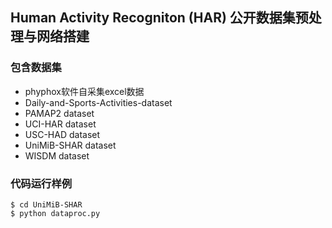 ## Human Activity Recogniton (HAR) 公开数据集预处理与网络搭建

### 包含数据集
* phyphox软件自采集excel数据
* Daily-and-Sports-Activities-dataset
* PAMAP2 dataset
* UCI-HAR dataset
* USC-HAD dataset
* UniMiB-SHAR dataset
* WISDM dataset

### 代码运行样例
```
$ cd UniMiB-SHAR
$ python dataproc.py
```